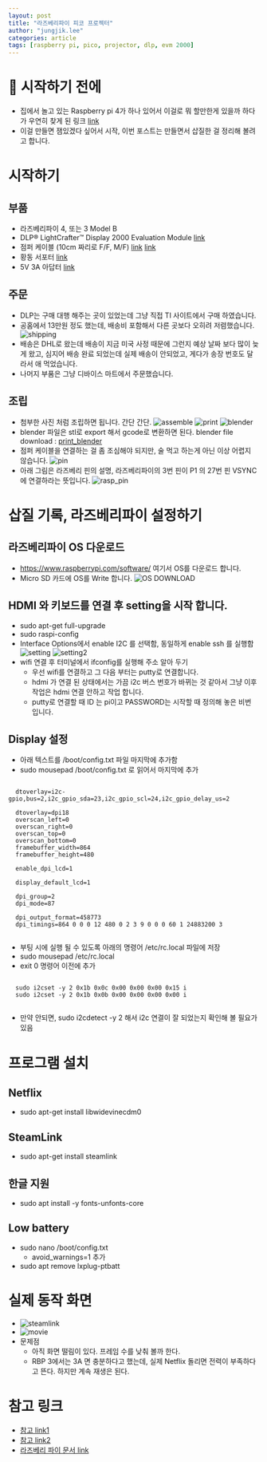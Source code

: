 ```yaml
---
layout: post
title: "라즈베리파이 피코 프로젝터"
author: "jungjik.lee"
categories: article
tags: [raspberry pi, pico, projector, dlp, evm 2000]
---
```


# :cherries: 시작하기 전에
 - 집에서 놀고 있는 Raspberry pi 4가 하나 있어서 이걸로 뭐 할만한게 있을까 하다가 우연히 찾게 된 링크
 [link](http://frederickvandenbosch.be/?p=2948)
 - 이걸 만들면 잼있겠다 싶어서 시작, 이번 포스트는 만들면서 삽질한 걸 정리해 볼려고 합니다.

# 시작하기
## 부품
  - 라즈베리파이 4, 또는 3 Model B
  - DLP® LightCrafter™ Display 2000 Evaluation Module [link](https://www.ti.com/store/ti/en/p/product/?p=DLPDLCR2000EVM)
  - 점퍼 케이블 (10cm 짜리로 F/F, M/F) [link](https://www.devicemart.co.kr/goods/view?no=1328410) [link](https://www.devicemart.co.kr/goods/view?no=1328408)
  - 황동 서포터 [link](https://www.devicemart.co.kr/goods/view?no=1360715)
  - 5V 3A 아답터 [link](https://www.devicemart.co.kr/goods/view?no=12233453)

## 주문
  - DLP는 구매 대행 해주는 곳이 있었는데 그냥 직접 TI 사이트에서 구매 하였습니다.
  - 공홈에서 13만원 정도 했는데, 배송비 포함해서 다른 곳보다 오히려 저렴했습니다.
    ![shipping](https://fnwinter.github.io/assets/img/projector/shipping.JPG)
  - 배송은 DHL로 왔는데 배송이 지금 미국 사정 때문에 그런지 예상 날짜 보다 많이 늦게 왔고, 심지어 배송 완료 되었는데 실제 배송이 안되었고, 게다가 송장 번호도 달라서 애 먹었습니다.
  - 나머지 부품은 그냥 디바이스 마트에서 주문했습니다.

## 조립
   - 첨부한 사진 처럼 조립하면 됩니다. 간단 간단.
     ![assemble](https://fnwinter.github.io/assets/img/projector/real.jpg)
     ![print](https://fnwinter.github.io/assets/img/projector/projector_printer.jpg)
     ![blender](https://fnwinter.github.io/assets/img/projector/blender.PNG)
   - blender 파일은 stl로 export 해서 gcode로 변환하면 된다.
     blender file download : [print_blender](https://fnwinter.github.io/assets/img/projector/projector.blend)
   - 점퍼 케이블을 연결하는 걸 좀 조심해야 되지만, 술 먹고 하는게 아닌 이상 어렵지 않습니다.
     ![pin](https://fnwinter.github.io/assets/img/projector/pin.png)
   - 아래 그림은 라즈베리 핀의 설명, 라즈베리파이의 3번 핀이 P1 의 27번 핀 VSYNC 에 연결하라는 뜻입니다.
     ![rasp_pin](https://fnwinter.github.io/assets/img/projector/rasp_pin.png)

# 삽질 기록, 라즈베리파이 설정하기
## 라즈베리파이 OS 다운로드
  - https://www.raspberrypi.com/software/ 여기서 OS를 다운로드 합니다.
  - Micro SD 카드에 OS를 Write 합니다.
    ![OS DOWNLOAD](https://fnwinter.github.io/assets/img/projector/OS_download.JPG)

## HDMI 와 키보드를 연결 후 setting을 시작 합니다.
  - sudo apt-get full-upgrade
  - sudo raspi-config
  - Interface Options에서 enable I2C 를 선택함, 동일하게 enable ssh 를 실행함
    ![setting](https://fnwinter.github.io/assets/img/projector/raspberry-config.JPG)
    ![setting2](https://fnwinter.github.io/assets/img/projector/i2c.JPG)
  - wifi 연결 후 터미널에서 ifconfig를 실행해 주소 알아 두기
    - 우선 wifi를 연결하고 그 다음 부터는 putty로 연결합니다.
    - hdmi 가 연결 된 상태에서는 가끔 i2c 버스 번호가 바뀌는 것 같아서 그냥 이후 작업은 hdmi 연결 안하고 작업 합니다.
    - putty로 연결할 때 ID 는 pi이고 PASSWORD는 시작할 때 정의해 놓은 비번 입니다.

## Display 설정
  - 아래 텍스트를 /boot/config.txt 파일 마지막에 추가함
  - sudo mousepad /boot/config.txt 로 읽어서 마지막에 추가
  <pre><code>
  dtoverlay=i2c-gpio,bus=2,i2c_gpio_sda=23,i2c_gpio_scl=24,i2c_gpio_delay_us=2

  dtoverlay=dpi18
  overscan_left=0
  overscan_right=0
  overscan_top=0
  overscan_bottom=0
  framebuffer_width=864
  framebuffer_height=480

  enable_dpi_lcd=1

  display_default_lcd=1

  dpi_group=2
  dpi_mode=87

  dpi_output_format=458773
  dpi_timings=864 0 0 0 12 480 0 2 3 9 0 0 0 60 1 24883200 3
  </code></pre>
  - 부팅 시에 실행 될 수 있도록 아래의 명령어 /etc/rc.local 파일에 저장
  - sudo mousepad /etc/rc.local
  - exit 0 명령어 이전에 추가
  <pre><code>
  sudo i2cset -y 2 0x1b 0x0c 0x00 0x00 0x00 0x15 i
  sudo i2cset -y 2 0x1b 0x0b 0x00 0x00 0x00 0x00 i
  </code></pre>
  - 만약 안되면, sudo i2cdetect -y 2 해서 i2c 연결이 잘 되었는지 확인해 볼 필요가 있음

# 프로그램 설치
## Netflix
  - sudo apt-get install libwidevinecdm0

## SteamLink
  - sudo apt-get install steamlink

## 한글 지원
  - sudo apt install -y fonts-unfonts-core

## Low battery 
  - sudo nano /boot/config.txt
    - avoid_warnings=1 추가
  - sudo apt remove lxplug-ptbatt

# 실제 동작 화면
  - ![steamlink](https://fnwinter.github.io/assets/img/projector/steam.jpg)
  - ![movie](https://fnwinter.github.io/assets/img/projector/movie.jpg)
  - 문제점
    - 아직 화면 떨림이 있다. 프레임 수를 낮춰 볼까 한다.
    - RBP 3에서는 3A 면 충분하다고 했는데, 실제 Netflix 돌리면 전력이 부족하다고 뜬다. 하지만 계속 재생은 된다.

# 참고 링크
  - [참고 link1](https://e2e.ti.com/support/dlp-products-group/dlp/f/dlp-products-forum/850392/dlpdlcr2000evm-resolution-problem-settings-with-i2c-and-raspberry-pi/3155530#3155530)
  - [참고 link2](https://www.element14.com/community/roadTestReviews/2682/l/dlp-pico-display-projector-evm-beaglebone-black-review?utm_source=pocket_mylist)
  - [라즈베리 파이 문서 link](https://wikidocs.net/3281?utm_source=pocket_mylist)
